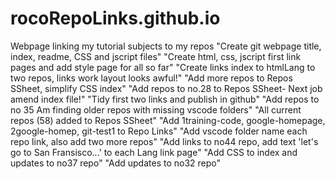 # rocoRepoLinks.github.io
Webpage linking my tutorial subjects to my repos
"Create git webpage title, index, readme, CSS and jscript files"
"Create html, css, jscript first link pages and add style page for all so far"
"Create links index to htmlLang to two repos, links work layout looks awful!"
"Add more repos to Repos SSheet, simplify CSS index"
"Add repos to no.28 to Repos SSheet- Next job amend index file!"
"Tidy first two links and publish in github"
"Add repos to no 35 Am finding older repos with missing vscode folders"
"All current repos (58) added to Repos SSheet"
"Add 1training-code, google-homepage, 2google-homep, git-test1 to Repo Links" 
"Add vscode folder name each repo link, also add two more repos" 
"Add links to no44 repo, add text 'let's go to San Fransisco...' to each Lang link page"
"Add CSS to index and updates to no37 repo"
"Add updates to no32 repo"